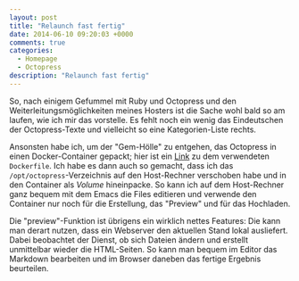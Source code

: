 ```yaml
---
layout: post
title: "Relaunch fast fertig"
date: 2014-06-10 09:20:03 +0000
comments: true
categories:
  - Homepage
  - Octopress
description: "Relaunch fast fertig"
---
```


So, nach einigem Gefummel mit Ruby und Octopress und den
Weiterleitungsmöglichkeiten meines Hosters ist die Sache wohl bald so
am laufen, wie ich mir das vorstelle. Es fehlt noch ein wenig das
Eindeutschen der Octopress-Texte und vielleicht so eine
Kategorien-Liste rechts.

Ansonsten habe ich, um der "Gem-Hölle" zu entgehen, das Octopress in
einen Docker-Container gepackt; hier ist ein
[Link](/blog/2014/06/10/unicode-support-for-octopress/)
zu dem verwendeten `Dockerfile`. Ich habe es dann auch so gemacht,
dass ich das `/opt/octopress`-Verzeichnis auf den Host-Rechner
verschoben habe und in den Container als *Volume* hineinpacke. So kann
ich auf dem Host-Rechner ganz bequem mit dem Emacs die Files editieren
und verwende den Container nur noch für die Erstellung, das "Preview"
und für das Hochladen. 

Die "preview"-Funktion ist übrigens ein wirklich nettes Features: Die
kann man derart nutzen, dass ein Webserver den aktuellen Stand lokal
ausliefert. Dabei beobachtet der Dienst, ob sich Dateien ändern und
erstellt unmittelbar wieder die HTML-Seiten. So kann man bequem im
Editor das Markdown bearbeiten und im Browser daneben das fertige
Ergebnis beurteilen.
